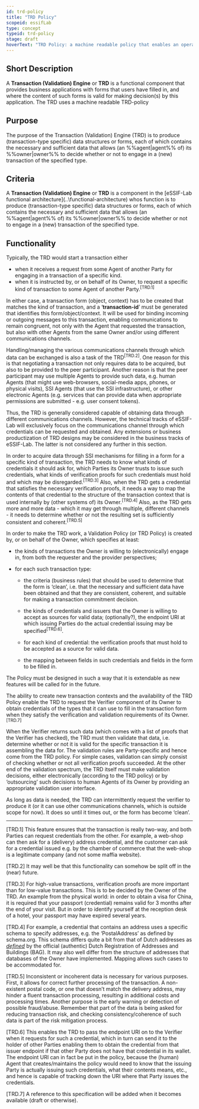 ```yaml
---
id: trd-policy
title: "TRD Policy"
scopeid: essifLab
type: concept
typeid: trd-policy
stage: draft
hoverText: "TRD Policy: a machine readable policy that enables an operational TRD component to function according to the rules of the party on whose behalf this component acts."
---
```


## Short Description
A **Transaction (Validation) Engine** or **TRD** is a functional component that provides business applications with forms that users have filled in, and where the content of such forms is valid for making decision(s) by this application. The TRD uses a machine readable TRD-policy 

## Purpose
The purpose of the Transaction (Validation) Engine (TRD) is to produce (transaction-type specific) data structures or forms, each of which contains the necessary and sufficient data that allows (an %%agent|agent%% of) its %%owner|owner%% to decide whether or not to engage in a (new) transaction of the specified type.

## Criteria
A **Transaction (Validation) Engine** or **TRD** is a component in the [eSSIF-Lab functional architecture](..\functional-architecture\) whos function is to produce (transaction-type specific) data structures or forms, each of which contains the necessary and sufficient data that allows (an %%agent|agent%% of) its %%owner|owner%% to decide whether or not to engage in a (new) transaction of the specified type.

## Functionality

Typically, the TRD would start a transaction either

-   when it receives a request from some Agent of another Party for engaging in a transaction of a specific kind.
-   when it is instructed by, or on behalf of its Owner, to request a specific kind of transaction to some Agent of another Party.<sup>[TRD.1]</sup>

In either case, a transaction form (object, context) has to be created that matches the kind of transaction, and a ‘**transaction-id**’ must be generated that identifies this form/object/context. It will be used for binding incoming or outgoing messages to this transaction, enabling communications to remain congruent, not only with the Agent that requested the transaction, but also with other Agents from the same Owner and/or using different communications channels.

Handling/managing the various communications channels through which data can be exchanged is also a task of the TRD<sup>[TRD.2]</sup>. One reason for this is that negotiating a transaction not only requires data to be acquired, but also to be provided to the peer participant. Another reason is that the peer participant may use multiple Agents to provide such data, e.g. human Agents (that might use web-browsers, social-media apps, phones, or physical visits), SSI Agents (that use the SSI infrastructure), or other electronic Agents (e.g. services that can provide data when appropriate permissions are submitted - e.g. user consent tokens).

Thus, the TRD is generally considered capable of obtaining data through different communications channels. However, the technical tracks of eSSIF-Lab will exclusively focus on the communications channel through which credentials can be requested and obtained. Any extensions or business productization of TRD designs may be considered in the business tracks of eSSIF-Lab. The latter is not considered any further in this section.

In order to acquire data through SSI mechanisms for filling in a form for a specific kind of transaction, the TRD needs to know what kinds of credentials it should ask for, which Parties its Owner trusts to issue such credentials, what kinds of verification proofs for such credentials must hold and which may be disregarded.<sup>[TRD.3]</sup> Also, when the TRD gets a credential that satisfies the necessary verification proofs, it needs a way to map the contents of that credential to the structure of the transaction context that is used internally by (other systems of) its Owner.<sup>[TRD.4]</sup> Also, as the TRD gets more and more data - which it may get through multiple, different channels - it needs to determine whether or not the resulting set is sufficiently consistent and coherent.<sup>[TRD.5]</sup>

In order to make the TRD work, a Validation Policy (or TRD Policy) is created by, or on behalf of the Owner, which specifies at least:

-   the kinds of transactions the Owner is willing to (electronically) engage in, from both the requester and the provider perspectives;
-   for each such transaction type:

    -   the criteria (business rules) that should be used to determine that the form is ‘clean’, i.e. that the necessary and sufficient data have been obtained and that they are consistent, coherent, and suitable for making a transaction commitment decision.

    -   the kinds of credentials and issuers that the Owner is willing to accept as sources for valid data; (optionally?), the endpoint URI at which issuing Parties do the actual credential issuing may be specified<sup>[TRD.6]</sup>.

    -   for each kind of credential: the verification proofs that must hold to be accepted as a source for valid data.

    -   the mapping between fields in such credentials and fields in the form to be filled in.

The Policy must be designed in such a way that it is extendable as new features will be called for in the future.

The ability to create new transaction contexts and the availability of the TRD Policy enable the TRD to request the Verifier component of its Owner to obtain credentials of the types that it can use to fill in the transaction form when they satisfy the verification and validation requirements of its Owner.<sup>[TRD.7]</sup>

When the Verifier returns such data (which comes with a list of proofs that the Verifier has checked), the TRD must then validate that data, i.e. determine whether or not it is valid for the specific transaction it is assembling the data for. The validation rules are Party-specific and hence come from the TRD policy. For simple cases, validation can simply consist of checking whether or not all verification proofs succeeded. At the other end of the validation spectrum, the TRD itself must make validation decisions, either electronically (according to the TRD policy) or by ‘outsourcing’ such decisions to human Agents of its Owner by providing an appropriate validation user interface.

As long as data is needed, the TRD can intermittently request the verifier to produce it (or it can use other communications channels, which is outside scope for now). It does so until it times out, or the form has become ‘clean’.

-----

[TRD.1] This feature ensures that the transaction is really two-way, and both Parties can request credentials from the other. For example, a web-shop can then ask for a (delivery) address credential, and the customer can ask for a credential issued e.g. by the chamber of commerce that the web-shop is a legitimate company (and not some maffia website).

[TRD.2] It may well be that this functionality can somehow be split off in the (near) future.

[TRD.3] For high-value transactions, verification proofs are more important than for low-value transactions. This is to be decided by the Owner of the TRD. An example from the physical world: in order to obtain a visa for China, it is required that your passport (credential) remains valid for 3 months after the end of your visit. But in order to identify yourself at the reception desk of a hotel, your passport may have expired several years.

[TRD.4] For example, a credential that contains an address uses a specific schema to specify addresses, e.g. the ‘PostalAddress’ as defined by schema.org. This schema differs quite a bit from that of Dutch addresses as [*defined*](https://bag.basisregistraties.overheid.nl/def/bag) by the official (authentic) Dutch Registration of Addresses and Buildings (BAG). It may also well differ from the structure of addresses that databases of the Owner have implemented. Mapping allows such cases to be accommodated for.

[TRD.5] Inconsistent or incoherent data is necessary for various purposes. First, it allows for correct further processing of the transaction. A non-existent postal code, or one that doesn’t match the delivery address, may hinder a fluent transaction processing, resulting in additional costs and processing times. Another purpose is the early warning or detection of possible fraud/abuse. Remember that part of the data is being asked for reducing transaction risk, and checking consistency/coherence of such data is part of the risk mitigation process.

[TRD.6] This enables the TRD to pass the endpoint URI on to the Verifier when it requests for such a credential, which in turn can send it to the holder of other Parties enabling them to obtain the credential from that issuer endpoint if that other Party does not have that credential in its wallet. The endpoint URI can in fact be put in the policy, because the (human) Agent that creates/maintains the policy would need to know that the issuing Party is actually issuing such credentials, what their contents means, etc., and hence is capable of tracking down the URI where that Party issues the credentials.

[TRD.7] A reference to this specification will be added when it becomes available (draft or otherwise).
